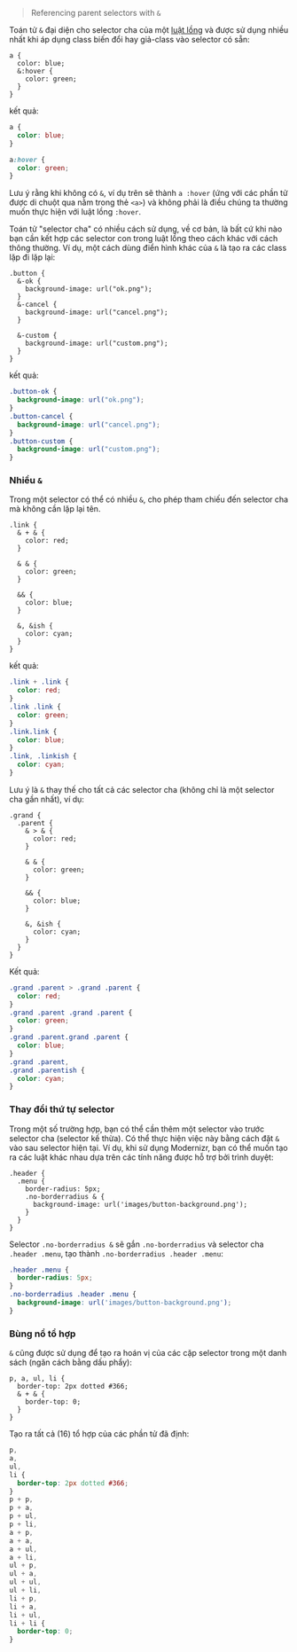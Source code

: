 > Referencing parent selectors with `&`

Toán tử `&` đại diện cho selector cha của một [luật lồng](#features-overview-feature-nested-rules) và được sử dụng nhiều nhất khi áp dụng class biến đổi hay giả-class vào selector có sẵn:

```less
a {
  color: blue;
  &:hover {
    color: green;
  }
}
```

kết quả:

```css
a {
  color: blue;
}

a:hover {
  color: green;
}
```

Lưu ý rằng khi không có `&`, ví dụ trên sẽ thành `a :hover` (ứng với các phần tử được di chuột qua nằm trong thẻ `<a>`) và không phải là điều chúng ta thường muốn thực hiện với luật lồng `:hover`.

Toán tử "selector cha" có nhiều cách sử dụng, về cơ bản, là bất cứ khi nào bạn cần kết hợp các selector con trong luật lồng theo cách khác với cách thông thường. Ví dụ, một cách dùng  điển hình khác của `&` là tạo ra các class lặp đi lặp lại:

```less
.button {
  &-ok {
    background-image: url("ok.png");
  }
  &-cancel {
    background-image: url("cancel.png");
  }

  &-custom {
    background-image: url("custom.png");
  }
}
```

kết quả:

```css
.button-ok {
  background-image: url("ok.png");
}
.button-cancel {
  background-image: url("cancel.png");
}
.button-custom {
  background-image: url("custom.png");
}
```

### Nhiều `&`

Trong một selector có thể có nhiều `&`, cho phép tham chiếu đến selector cha mà không cần lặp lại tên.

```less
.link {
  & + & {
    color: red;
  }

  & & {
    color: green;
  }

  && {
    color: blue;
  }

  &, &ish {
    color: cyan;
  }
}
```

kết quả:

```css
.link + .link {
  color: red;
}
.link .link {
  color: green;
}
.link.link {
  color: blue;
}
.link, .linkish {
  color: cyan;
}
```


Lưu ý là `&` thay thế cho tất cả các selector cha (không chỉ là một selector cha gần nhất), ví dụ:

```less
.grand {
  .parent {
    & > & {
      color: red;
    }

    & & {
      color: green;
    }

    && {
      color: blue;
    }

    &, &ish {
      color: cyan;
    }
  }
}
```

Kết quả:

```css
.grand .parent > .grand .parent {
  color: red;
}
.grand .parent .grand .parent {
  color: green;
}
.grand .parent.grand .parent {
  color: blue;
}
.grand .parent,
.grand .parentish {
  color: cyan;
}
```


### Thay đổi thứ tự selector

Trong một số trường hợp, bạn có thể cần thêm một selector vào trước selector cha (selector kế thừa). Có thể thực hiện việc này bằng cách đặt `&` vào sau selector hiện tại.
Ví dụ, khi sử dụng Modernizr, bạn có thể muốn tạo ra các luật khác nhau dựa trên các tính năng được hỗ trợ bởi trình duyệt:

```less
.header {
  .menu {
    border-radius: 5px;
    .no-borderradius & {
      background-image: url('images/button-background.png');
    }
  }
}
```

Selector `.no-borderradius &` sẽ gắn `.no-borderradius` và selector cha `.header .menu`, tạo thành `.no-borderradius .header .menu`:

```css
.header .menu {
  border-radius: 5px;
}
.no-borderradius .header .menu {
  background-image: url('images/button-background.png');
}
```


### Bùng nổ tổ hợp


`&` cũng được sử dụng để tạo ra hoán vị của các cặp selector trong một danh sách (ngăn cách bằng dấu phẩy):

```less
p, a, ul, li {
  border-top: 2px dotted #366;
  & + & {
    border-top: 0;
  }
}
```

Tạo ra tất cả (16) tổ hợp của các phần tử đã định:

```css
p,
a,
ul,
li {
  border-top: 2px dotted #366;
}
p + p,
p + a,
p + ul,
p + li,
a + p,
a + a,
a + ul,
a + li,
ul + p,
ul + a,
ul + ul,
ul + li,
li + p,
li + a,
li + ul,
li + li {
  border-top: 0;
}
```
